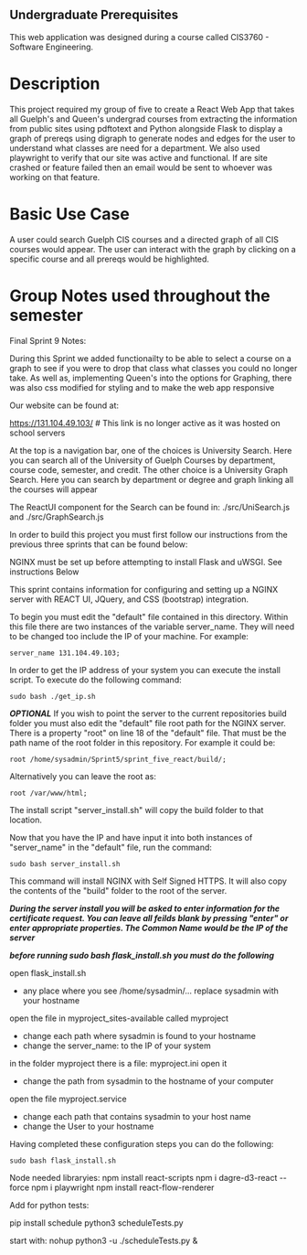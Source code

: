 ## Undergraduate Prerequisites
This web application was designed during a course called CIS3760 - Software Engineering.

# Description
This project required my group of five to create a React Web App that takes all Guelph's and Queen's undergrad courses from extracting the information from public sites using pdftotext and Python alongside Flask to display a graph of prereqs using digraph to generate nodes and edges for the user to understand what classes are need for a department. We also used playwright to verify that our site was active and functional. If are site crashed or feature failed then an email would be sent to whoever was working on that feature. 

# Basic Use Case
A user could search Guelph CIS courses and a directed graph of all CIS courses would appear. 
The user can interact with the graph by clicking on a specific course and all prereqs would be highlighted. 



# Group Notes used throughout the semester
Final Sprint 9 Notes:

During this Sprint we added functionailty to be able to select a course on a graph to see if you were to drop that class what classes you could no longer take.
As well as, implementing Queen's into the options for Graphing, there was also css modified for styling and to make the web app responsive 

Our website can be found at:

https://131.104.49.103/  # This link is no longer active as it was hosted on school servers

At the top is a navigation bar, one of the choices is University Search. Here you can search all of the University of Guelph Courses by department, course code, semester, and credit.
The other choice is a University Graph Search. Here you can search by department or degree and graph linking all the courses will appear

The ReactUI component for the Search can be found in: ./src/UniSearch.js and ./src/GraphSearch.js

In order to build this project you must first follow our instructions from the previous three sprints that can be found below:

NGINX must be set up before attempting to install Flask and uWSGI. See instructions Below

This sprint contains information for configuring and setting up a NGINX server with REACT UI, JQuery, and CSS (bootstrap) integration.

To begin you must edit the "default" file contained in this directory. Within this file there are two instances of the variable server_name. They will need to be changed too include the IP of your machine.
For example:

```
server_name 131.104.49.103;
```

In order to get the IP address of your system you can execute the install script. To execute do the following command:

```
sudo bash ./get_ip.sh
```

**_OPTIONAL_** If you wish to point the server to the current repositories build folder you must also edit the "default" file root path for the NGINX server. There is a property "root" on line 18 of the "default" file. That must be the path name of the root folder in this repository. For example it could be:

```
root /home/sysadmin/Sprint5/sprint_five_react/build/;
```

Alternatively you can leave the root as:

```
root /var/www/html;
```

The install script "server_install.sh" will copy the build folder to that location.

Now that you have the IP and have input it into both instances of "server_name" in the "default" file, run the command:

```
sudo bash server_install.sh
```

This command will install NGINX with Self Signed HTTPS. It will also copy the contents of the "build" folder to the root of the server.

**_During the server install you will be asked to enter information for the certificate request. You can leave all feilds blank by pressing "enter" or enter appropriate properties. The Common Name would be the IP of the server_**

**_before running sudo bash flask_install.sh you must do the following_**

open flask_install.sh

- any place where you see /home/sysadmin/... replace sysadmin with your hostname

open the file in myproject_sites-available called myproject

- change each path where sysadmin is found to your hostname
- change the server_name: to the IP of your system

in the folder myproject there is a file: myproject.ini open it

- change the path from sysadmin to the hostname of your computer

open the file myproject.service

- change each path that contains sysadmin to your host name
- change the User to your hostname

Having completed these configuration steps you can do the following:

```
sudo bash flask_install.sh
```

Node needed libraryies:
npm install react-scripts
npm i dagre-d3-react --force
npm i playwright
npm install react-flow-renderer

Add for python tests:

pip install schedule
python3 scheduleTests.py

start with: nohup python3 -u ./scheduleTests.py &
